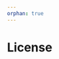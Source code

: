 ```yaml
---
orphan: true
---
```


# License

```{include} ../LICENSE

```
                                                                                                                                                                                                   